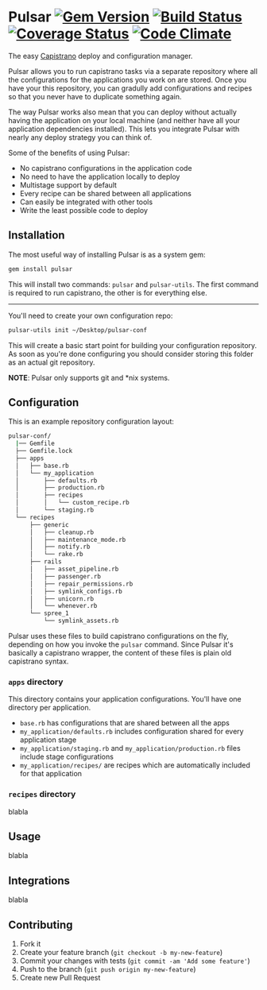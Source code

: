 # Pulsar [![Gem Version](https://badge.fury.io/rb/pulsar.png)](http://badge.fury.io/rb/pulsar) [![Build Status](https://secure.travis-ci.org/nebulab/pulsar.png?branch=master)](http://travis-ci.org/nebulab/pulsar) [![Coverage Status](https://coveralls.io/repos/nebulab/pulsar/badge.png?branch=master)](https://coveralls.io/r/nebulab/pulsar) [![Code Climate](https://codeclimate.com/github/nebulab/pulsar.png)](https://codeclimate.com/github/nebulab/pulsar)

The easy [Capistrano](https://rubygems.org/gems/capistrano) deploy and configuration manager.

Pulsar allows you to run capistrano tasks via a separate repository where all the configurations for the applications you work on are stored.
Once you have your this repository, you can gradully add configurations and recipes so that you never have to duplicate something again.

The way Pulsar works also mean that you can deploy without actually having the application on your local machine (and neither
have all your application dependencies installed). This lets you integrate Pulsar with nearly any deploy strategy you can think of.

Some of the benefits of using Pulsar:
* No capistrano configurations in the application code
* No need to have the application locally to deploy
* Multistage support by default
* Every recipe can be shared between all applications
* Can easily be integrated with other tools
* Write the least possible code to deploy

## Installation

The most useful way of installing Pulsar is as a system gem:

```bash
gem install pulsar
```

This will install two commands: `pulsar` and `pulsar-utils`. The first command is required to run capistrano,
the other is for everything else.

---

You'll need to create your own configuration repo:

```bash
pulsar-utils init ~/Desktop/pulsar-conf
```

This will create a basic start point for building your configuration repository. As soon as you're done configuring
you should consider storing this folder as an actual git repository.

**NOTE**: Pulsar only supports git and *nix systems.

## Configuration

This is an example repository configuration layout:

```bash
pulsar-conf/
  |── Gemfile
  ├── Gemfile.lock
  ├── apps
  │   ├── base.rb
  │   └── my_application
  │       ├── defaults.rb
  │       ├── production.rb
  │       ├── recipes
  │       │   └── custom_recipe.rb
  │       └── staging.rb
  └── recipes
      ├── generic
      │   ├── cleanup.rb
      │   ├── maintenance_mode.rb
      │   ├── notify.rb
      │   └── rake.rb
      ├── rails
      │   ├── asset_pipeline.rb
      │   ├── passenger.rb
      │   ├── repair_permissions.rb
      │   ├── symlink_configs.rb
      │   ├── unicorn.rb
      │   └── whenever.rb
      └── spree_1
          └── symlink_assets.rb
```

Pulsar uses these files to build capistrano configurations on the fly, depending on how you invoke the `pulsar` command.
Since Pulsar it's basically a capistrano wrapper, the content of these files is plain old capistrano syntax.

### `apps` directory

This directory contains your application configurations. You'll have one directory per application.

* `base.rb` has configurations that are shared between all the apps
* `my_application/defaults.rb` includes configuration shared for every application stage
* `my_application/staging.rb` and `my_application/production.rb` files include stage configurations
* `my_application/recipes/` are recipes which are automatically included for that application

### `recipes` directory

blabla

## Usage

blabla

## Integrations

blabla

## Contributing

1. Fork it
2. Create your feature branch (`git checkout -b my-new-feature`)
3. Commit your changes with tests (`git commit -am 'Add some feature'`)
4. Push to the branch (`git push origin my-new-feature`)
5. Create new Pull Request
